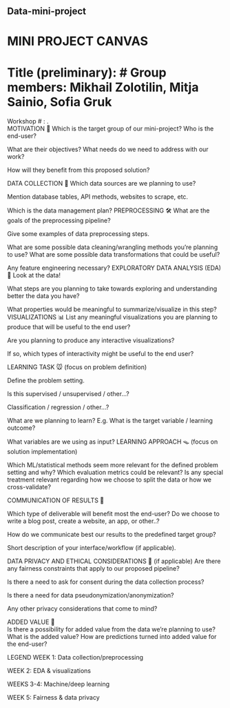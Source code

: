 ## Data-mini-project
# MINI PROJECT CANVAS                 
# Title (preliminary):                                                             # Group members: Mikhail Zolotilin, Mitja Sainio, Sofia Gruk                                                      
Workshop # :         .     
         MOTIVATION  🎯
Which is the target group of our mini-project? Who is the end-user?

What are their objectives? What needs do we need to address with our work?

How will they benefit from this proposed solution?


 DATA COLLECTION  🧩
Which data sources are we planning to use?

Mention database tables, API methods, websites to scrape, etc.

Which is the data management plan?
PREPROCESSING  🛠
What are the goals of the preprocessing pipeline?

Give some examples of data preprocessing steps.

What are some possible data cleaning/wrangling methods you’re planning to use?
What are some possible data transformations that could be useful?

Any feature engineering necessary?
EXPLORATORY DATA ANALYSIS (EDA)  🔎
Look at the data!

What steps are you planning to take towards exploring and understanding better the data you have?

What properties would be meaningful to summarize/visualize in this step?
VISUALIZATIONS 📊
List any meaningful visualizations you are planning to produce that will be useful to the end user?

Are you planning to produce any interactive visualizations?

If so, which types of interactivity might be useful to the end user?

LEARNING TASK  🐭
(focus on problem definition)

Define the problem setting.

Is this supervised / unsupervised / other…?

Classification / regression / other…?

What are we planning to learn? E.g. What is the target variable / learning outcome?

What variables are we using as input?
LEARNING APPROACH  🪤
(focus on solution implementation)

Which ML/statistical methods seem more relevant for the defined problem setting and why?
Which evaluation metrics could be relevant?
Is any special treatment relevant regarding how we choose to split the data or how we cross-validate?



COMMUNICATION OF RESULTS  📢

Which type of deliverable will benefit most the end-user? Do we choose to write a blog post, create a website, an app, or other..?

How do we communicate best our results to the predefined target group?

Short description of your interface/workflow (if applicable).



DATA PRIVACY AND ETHICAL CONSIDERATIONS  🔐
(if applicable)
Are there any fairness constraints that apply to our proposed pipeline?

Is there a need to ask for consent during the data collection process?

Is there a need for data pseudonymization/anonymization?

Any other privacy considerations that come to mind?




ADDED VALUE   🎁                            
Is there a possibility for added value from the data we’re planning to use?
What is the added value?
How are predictions turned into added value for the end-user? 




LEGEND
WEEK 1: Data collection/preprocessing

WEEK 2: EDA & visualizations  

WEEKS 3-4: Machine/deep learning

WEEK 5: Fairness & data privacy

